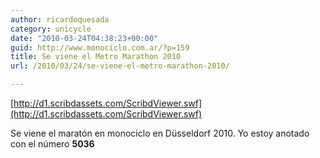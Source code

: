```yaml
---
author: ricardoquesada
category: unicycle
date: "2010-03-24T04:38:23+00:00"
guid: http://www.monociclo.com.ar/?p=159
title: Se viene el Metro Marathon 2010
url: /2010/03/24/se-viene-el-metro-marathon-2010/

---
```


[http://d1.scribdassets.com/ScribdViewer.swf](http://d1.scribdassets.com/ScribdViewer.swf)

Se viene el maratón en monociclo en Düsseldorf 2010. Yo estoy anotado con el
número **5036**
